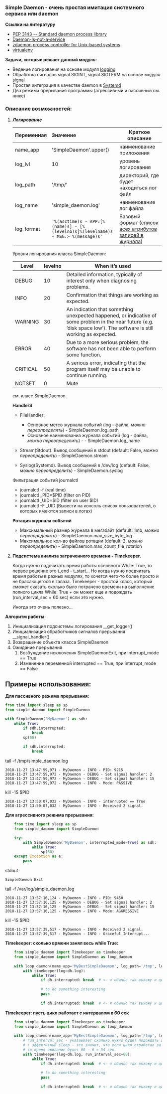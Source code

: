 ### **Simple Daemon** - очень простая имитация системного сервиса или daemon

**Ссылки на литературу**
* [PEP 3143 -- Standard daemon process library](https://www.python.org/dev/peps/pep-3143/)
* [Daemon-is-not-a-service](https://www.python.org/dev/peps/pep-3143/#a-daemon-is-not-a-service)
* [zdaemon process controller for Unix-based systems](https://github.com/zopefoundation/zdaemon)
* [virtualenv](https://virtualenv.pypa.io/en/latest/)

**Задачи, которые решает данный модуль:**
* Ведение логирования на основе модуля [logging](https://docs.python.org/3/library/logging.html)
* Обработка сигналов signal.SIGINT, signal.SIGTERM на основе модуля [signal](https://docs.python.org/3/library/signal.html)
* Простая интеграция в качестве daemon в [Systemd](https://ru.wikipedia.org/wiki/Systemd)
* Два режима прерывания программы (агрессивный и пассивный см. ниже)


### **Описание возможностей:**
1. _**Логирование**_
    
    | Переменная    | Значение           | Краткое описание |
    | ------------- |:-------------------| ----------------|
    | name_app      | 'SimpleDaemon'.upper()    | наименование приложения |
    | log_lvl       | 10 | уровень логирования |
    | log_path      | '/tmp/' | директорий, где будет находиться лог файл |
    | log_name      | 'simple_daemon.log' | наименование лог файла|
    | log_format    | `'%(asctime)s - APP:[%(name)s] - [%(levelno)s]%(levelname)s - MSG:> %(message)s'` | Базовый формат ([список всех атрибутов записей в журнала](https://docs.python.org/3/library/logging.html#logrecord-attributes))  |
    
    Уровни логирования класса SimpleDaemon:
    
    | Level     | levelno  | When it’s used |
    | --------- | :---  | -------------- |
    | DEBUG    | 10 | Detailed information, typically of interest only when diagnosing problems. |
    | INFO 	   | 20 | Confirmation that things are working as expected. |
    | WARNING  | 30 | An indication that something unexpected happened, or indicative of some problem in the near future (e.g. ‘disk space low’). The software is still working as expected. |
    | ERROR    | 40 | Due to a more serious problem, the software has not been able to perform some function. |
    | CRITICAL | 50 | A serious error, indicating that the program itself may be unable to continue running. |
    | NOTSET   | 0  | Mute
    
    см. класс SimpleDaemon.
    
    **HandlerS**
     * FileHandler:
       * Основное метсо журнала событий (log - файла, _можно переопределить_) - SimpleDaemon.log_path
       * Основное наименованиа журнала событий (log - файла, _можно переопределить_) - - SimpleDaemon.log_name
         
     * Stream(Stdout). Вывод сообщений в stdout (default: False, _можно переопределить_) - SimpleDaemon.stream
        
     * Syslog(Systemd). Вывод сообщений в /dev/log (default: False, _можно переопределить_) - SimpleDaemon.syslog
      
     Фильтрация событий journalctl
   * journalctl -f (real time)
   * journalctl _PID=$PID (filter on PID)
   * journalctl _UID=$ID (filter on user $ID)
   * journalctl -F _UID (Вывести на консоль список пользователей, о которых имеются записи в логах)

    **Ротация журнала событий**
     * Максимальный размер журнала в мегабайт (default: 1mb, _можно переопределить_) - SimpleDaemon.max_size_byte_log
     * Максимальное кол-во файлов ротации (default: 2, _можно переопределить_) - SimpleDaemon.max_count_file_rotation
  
2. **Подсистема анализа затраченного времени - Timekeeper.**
    
   Когда нужно подсчитать время работы основного While: True, то первое решение это t_end - t_start...
   Но когда нужно посдчитать время работы в разных модулях, то хочется чего-то более просто и не брасающегося в галаза.
   Timekeeper - простой класс, который сможет сказать сколько было потрачено времени на выполнение полного цикла 
   While: True + он может еще и подождать (run_interval_sec = 60 sec) если это нужно.
   
   Иногда это очень полезно...
   
 
 **Алгоритм работы:**
1. Инициализация подсистемы логирования __get_logger()
2. Инициализация обработчиков сигналов прерывания __signal_handler()
3. Возвращение объекта класса SimpleDaemon
4. Ожидание прерывания
    1. Возбуждение исключения SimpleDaemonExit, при interrupt_mode == True
    2. Изменение переменной interrupted == True, при interrupt_mode == False
    
## Примеры использования: ##
**Для пассивного режима прерывания:**
```python
from time import sleep as sp
from simple_daemon import SimpleDaemon

with SimpleDaemon('MyDaemon') as sdh:
    while True:
        if sdh.interrupted: 
            break
        sp(60)
    
        if sdh.interrupted:
            break
```
tail -f /tmp/simple_daemon.log

    2018-11-27 13:47:59,971 - MyDaemon - INFO - PID: 9215
    2018-11-27 13:47:59,972 - MyDaemon - DEBUG - Set signal handler: 2
    2018-11-27 13:47:59,972 - MyDaemon - DEBUG - Set signal handler: 15
    2018-11-27 13:47:59,972 - MyDaemon - INFO - Mode: PASSIVE

kill -15 $PID

    2018-11-27 13:50:07,032 - MyDaemon - INFO - interrupted == True
    2018-11-27 13:50:07,032 - MyDaemon - INFO - Received 2 signal.
    
**Для агрессивного режима прерывания:**
```python
    from time import sleep as sp
    from simple_daemon import SimpleDaemon

    try:
        with SimpleDaemon('MyDaemon', interrupted_mode=True) as sdh:
            while True:
                sp(60)
    except Exception as e:
        pass
```
stdout
    
    SimpleDaemon Exit
   
tail -f /var/log/simple_daemon.log
    
    2018-11-27 13:57:16,124 - MyDaemon - INFO - PID: 9450
    2018-11-27 13:57:16,125 - MyDaemon - DEBUG - Set signal handler: 2
    2018-11-27 13:57:16,125 - MyDaemon - DEBUG - Set signal handler: 15
    2018-11-27 13:57:16,125 - MyDaemon - INFO - Mode: AGGRESSIVE

kill -15 $PID

    2018-11-27 13:57:39,517 - MyDaemon - INFO - Received 2 signal.
    2018-11-27 13:57:39,517 - MyDaemon - INFO - Graceful Interrupt...

**Timekeeper: сколько врмени занял весь while True:**
```python
    from simple_daemon import Timekeeper as timekeeper
    from simple_daemon import SimpleDaemon as loop_daemon
    
    with loop_daemon(name_app='MyBestSimpleDaemon', log_path='/tmp', log_name='loop_simple_daemon.log', stream=True, log_lvl=10) as dh:
        with timekeeper(log=dh.log):
            while True:
                if dh.interrupted: break  # <- я обычно так выхожу и цикла
                
                # to do something interesting    
                pass
                
                if dh.interrupted: break  # <- я обычно так выхожу и цикла
```

**Timekeeper: пусть цикл работает с интервалом в 60 сек**
```python
    from simple_daemon import Timekeeper as timekeeper
    from simple_daemon import SimpleDaemon as loop_daemon
    
    with loop_daemon(name_app='MyBestSimpleDaemon', log_path='/tmp', log_name='loop_simple_daemon.log', stream=True, log_lvl=10) as dh:
        # run_interval_sec - указаывает сколько нужно будет подождать до следующего запуска цикла
        # + эффективный sleep - это значит, что если цикл отработал за 6 секунд а run_interval_sec = 60
        # то время ожидание будет 60 - 6 = 54 сек.
        with timekeeper(log=dh.log, run_interval_sec=60):
            while True:
                if dh.interrupted: break  # <- я обычно так выхожу и цикла
                
                # to do something interesting    
                pass
                
                if dh.interrupted: break  # <- я обычно так выхожу и цикла
```